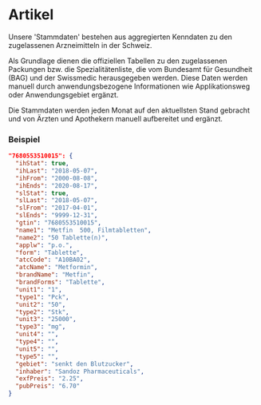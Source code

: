 # Artikel

Unsere 'Stammdaten' bestehen aus aggregierten Kenndaten zu den zugelassenen Arzneimitteln in der Schweiz.

Als Grundlage dienen die offiziellen Tabellen zu den zugelassenen Packungen bzw. die Spezialitätenliste, die vom Bundesamt für Gesundheit (BAG) und der Swissmedic herausgegeben werden. Diese Daten werden manuell durch anwendungsbezogene Informationen wie Applikationsweg oder Anwendungsgebiet ergänzt.

Die Stammdaten werden jeden Monat auf den aktuellsten Stand gebracht und von Ärzten und Apothekern manuell aufbereitet und ergänzt. 

### Beispiel

```JSON
"7680553510015": {
  "ihStat": true,
  "ihLast": "2018-05-07",
  "ihFrom": "2000-08-08",
  "ihEnds": "2020-08-17",
  "slStat": true,
  "slLast": "2018-05-07",
  "slFrom": "2017-04-01",
  "slEnds": "9999-12-31",
  "gtin": "7680553510015",
  "name1": "Metfin  500, Filmtabletten",
  "name2": "50 Tablette(n)",
  "applw": "p.o.",
  "form": "Tablette",
  "atcCode": "A10BA02",
  "atcName": "Metformin",
  "brandName": "Metfin",
  "brandForms": "Tablette",
  "unit1": "1",
  "type1": "Pck",
  "unit2": "50",
  "type2": "Stk",
  "unit3": "25000",
  "type3": "mg",
  "unit4": "",
  "type4": "",
  "unit5": "",
  "type5": "",
  "gebiet": "senkt den Blutzucker",
  "inhaber": "Sandoz Pharmaceuticals",
  "exfPreis": "2.25",
  "pubPreis": "6.70"
}
```